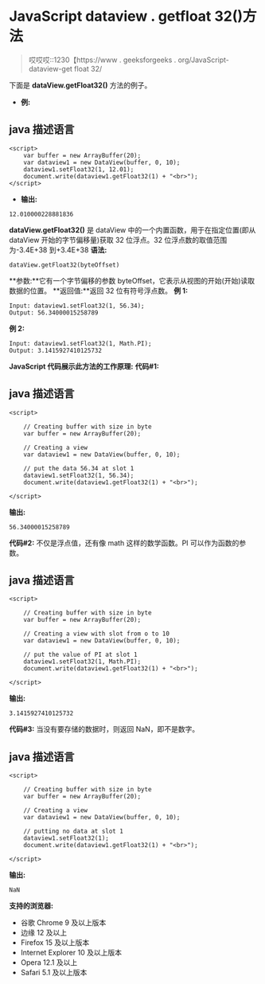 # JavaScript dataview . getfloat 32()方法

> 哎哎哎::1230【https://www . geeksforgeeks . org/JavaScript-dataview-get float 32/

下面是 **dataView.getFloat32()** 方法的例子。

*   **例:**

## java 描述语言

```
<script>
    var buffer = new ArrayBuffer(20);
    var dataview1 = new DataView(buffer, 0, 10);
    dataview1.setFloat32(1, 12.01);
    document.write(dataview1.getFloat32(1) + "<br>");
</script>
```

*   **输出:**

```
12.010000228881836
```

**dataView.getFloat32()** 是 dataView 中的一个内置函数，用于在指定位置(即从 dataView 开始的字节偏移量)获取 32 位浮点。32 位浮点数的取值范围为-3.4E+38 到+3.4E+38
**语法:**

```
dataView.getFloat32(byteOffset)
```

**参数:**它有一个字节偏移的参数 byteOffset，它表示从视图的开始(开始)读取数据的位置。
**返回值:**返回 32 位有符号浮点数。
**例 1:**

```
Input: dataview1.setFloat32(1, 56.34);
Output: 56.34000015258789
```

**例 2:**

```
Input: dataview1.setFloat32(1, Math.PI);
Output: 3.1415927410125732
```

**JavaScript 代码展示此方法的工作原理:**
**代码#1:**

## java 描述语言

```
<script>

    // Creating buffer with size in byte
    var buffer = new ArrayBuffer(20);

    // Creating a view
    var dataview1 = new DataView(buffer, 0, 10);

    // put the data 56.34 at slot 1
    dataview1.setFloat32(1, 56.34);
    document.write(dataview1.getFloat32(1) + "<br>");

</script>
```

**输出:**

```
56.34000015258789
```

**代码#2:** 不仅是浮点值，还有像 math 这样的数学函数。PI 可以作为函数的参数。

## java 描述语言

```
<script>

    // Creating buffer with size in byte
    var buffer = new ArrayBuffer(20);

    // Creating a view with slot from o to 10
    var dataview1 = new DataView(buffer, 0, 10);

    // put the value of PI at slot 1
    dataview1.setFloat32(1, Math.PI);
    document.write(dataview1.getFloat32(1) + "<br>");

</script>
```

**输出:**

```
3.1415927410125732
```

**代码#3:** 当没有要存储的数据时，则返回 NaN，即不是数字。

## java 描述语言

```
<script>

    // Creating buffer with size in byte
    var buffer = new ArrayBuffer(20);

    // Creating a view
    var dataview1 = new DataView(buffer, 0, 10);

    // putting no data at slot 1
    dataview1.setFloat32(1);
    document.write(dataview1.getFloat32(1) + "<br>");

</script>
```

**输出:**

```
NaN
```

**支持的浏览器:**

*   谷歌 Chrome 9 及以上版本
*   边缘 12 及以上
*   Firefox 15 及以上版本
*   Internet Explorer 10 及以上版本
*   Opera 12.1 及以上
*   Safari 5.1 及以上版本